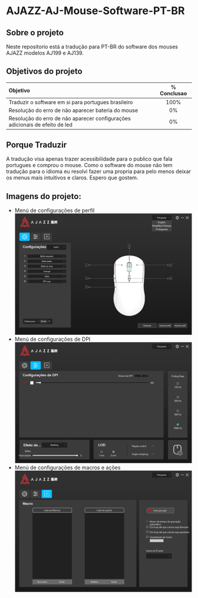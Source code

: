 # AJAZZ-AJ-Mouse-Software-PT-BR

## Sobre o projeto
Neste repositorio está a tradução para PT-BR do software dos mouses AJAZZ modelos AJ199 e AJ139. 

## Objetivos do projeto 



|Objetivo | % Conclusao|
| :-------- | :----------: |
|Traduzir o software em si para portugues brasileiro |  100% |
|Resolução do erro de não aparecer bateria do mouse | 0% |
|Resolução do erro de não aparecer configurações adicionais de efeito de led | 0% |


## Porque Traduzir
A tradução visa apenas trazer acessibilidade para o publico que fala portugues e comprou o mouse. Como o software do mouse não tem tradução para o idioma eu resolvi fazer uma propria para pelo menos deixar os menus mais intuitivos e claros. Espero que gostem.

## Imagens do projeto: 
 - Menú de configurações de perfil
![](static/configuracoes_perfil.png)
 - Menú de configurações de DPI 
![](static/configuracoes_dpi.png)
 - Menú de configurações de macros e ações
![](static/configuracoes_macro.png)